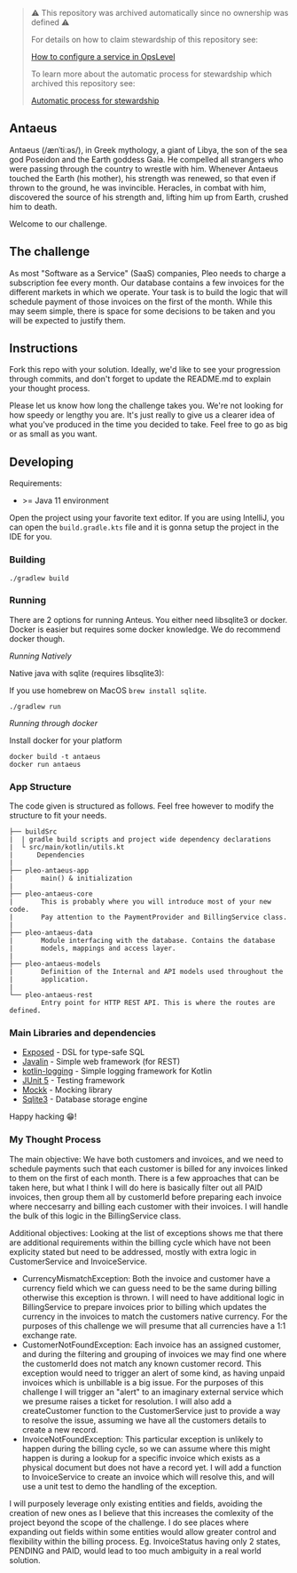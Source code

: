 > :warning: This repository was archived automatically since no ownership was defined :warning:
>
> For details on how to claim stewardship of this repository see:
>
> [How to configure a service in OpsLevel](https://www.notion.so/pleo/How-to-configure-a-service-in-OpsLevel-f6483fcb4fdd4dcc9fc32b7dfe14c262)
>
> To learn more about the automatic process for stewardship which archived this repository see:
>
> [Automatic process for stewardship](https://www.notion.so/pleo/Automatic-process-for-stewardship-43d9def9bc9a4010aba27144ef31e0f2)

## Antaeus

Antaeus (/ænˈtiːəs/), in Greek mythology, a giant of Libya, the son of the sea god Poseidon and the Earth goddess Gaia. He compelled all strangers who were passing through the country to wrestle with him. Whenever Antaeus touched the Earth (his mother), his strength was renewed, so that even if thrown to the ground, he was invincible. Heracles, in combat with him, discovered the source of his strength and, lifting him up from Earth, crushed him to death.

Welcome to our challenge.

## The challenge

As most "Software as a Service" (SaaS) companies, Pleo needs to charge a subscription fee every month. Our database contains a few invoices for the different markets in which we operate. Your task is to build the logic that will schedule payment of those invoices on the first of the month. While this may seem simple, there is space for some decisions to be taken and you will be expected to justify them.

## Instructions

Fork this repo with your solution. Ideally, we'd like to see your progression through commits, and don't forget to update the README.md to explain your thought process.

Please let us know how long the challenge takes you. We're not looking for how speedy or lengthy you are. It's just really to give us a clearer idea of what you've produced in the time you decided to take. Feel free to go as big or as small as you want.

## Developing

Requirements:
- \>= Java 11 environment

Open the project using your favorite text editor. If you are using IntelliJ, you can open the `build.gradle.kts` file and it is gonna setup the project in the IDE for you.

### Building

```
./gradlew build
```

### Running

There are 2 options for running Anteus. You either need libsqlite3 or docker. Docker is easier but requires some docker knowledge. We do recommend docker though.

*Running Natively*

Native java with sqlite (requires libsqlite3):

If you use homebrew on MacOS `brew install sqlite`.

```
./gradlew run
```

*Running through docker*

Install docker for your platform

```
docker build -t antaeus
docker run antaeus
```

### App Structure
The code given is structured as follows. Feel free however to modify the structure to fit your needs.
```
├── buildSrc
|  | gradle build scripts and project wide dependency declarations
|  └ src/main/kotlin/utils.kt 
|      Dependencies
|
├── pleo-antaeus-app
|       main() & initialization
|
├── pleo-antaeus-core
|       This is probably where you will introduce most of your new code.
|       Pay attention to the PaymentProvider and BillingService class.
|
├── pleo-antaeus-data
|       Module interfacing with the database. Contains the database 
|       models, mappings and access layer.
|
├── pleo-antaeus-models
|       Definition of the Internal and API models used throughout the
|       application.
|
└── pleo-antaeus-rest
        Entry point for HTTP REST API. This is where the routes are defined.
```

### Main Libraries and dependencies
* [Exposed](https://github.com/JetBrains/Exposed) - DSL for type-safe SQL
* [Javalin](https://javalin.io/) - Simple web framework (for REST)
* [kotlin-logging](https://github.com/MicroUtils/kotlin-logging) - Simple logging framework for Kotlin
* [JUnit 5](https://junit.org/junit5/) - Testing framework
* [Mockk](https://mockk.io/) - Mocking library
* [Sqlite3](https://sqlite.org/index.html) - Database storage engine

Happy hacking 😁!

### My Thought Process

The main objective: We have both customers and invoices, and we need to schedule payments such that each customer is billed for any 
invoices linked to them on the first of each month. There is a few approaches that can be taken here, but what I think I will do here
is basically filter out all PAID invoices, then group them all by customerId before preparing each invoice where neccesarry and billing
each customer with their invoices. I will handle the bulk of this logic in the BillingService class.

Additional objectives: Looking at the list of exceptions shows me that there are additional requirements  within the billing cycle
which have not been explicity stated but need to be addressed, mostly with extra logic in CustomerService and InvoiceService.
- CurrencyMismatchException: Both the invoice and customer have a currency field which we can guess need to be the same during billing
  otherwise this exception is thrown. I will need to have additional logic in BillingService to prepare invoices prior to billing which 
  updates the currency in the invoices to match the customers native currency. For the purposes of this challenge we will presume that
  all currencies have a 1:1 exchange rate.
- CustomerNotFoundException: Each invoice has an assigned customer, and during the filtering and grouping of invoices we may find one 
  where the customerId does not match any known customer record. This exception would need to trigger an alert of some kind, as having
  unpaid invoices which is unbillable is a big issue. For the purposes of this challenge I will trigger an "alert" to an imaginary 
  external service which we presume raises a ticket for resolution. I will also add a createCustomer function to the CustomerService
  just to provide a way to resolve the issue, assuming we have all the customers details to create a new record.
- InvoiceNotFoundException: This particular exception is unlikely to happen during the billing cycle, so we can assume where this might
  happen is during a lookup for a specific invoice which exists as a physical document but does not have a record yet. I will add a function
  to InvoiceService to create an invoice which will resolve this, and will use a unit test to demo the handling of the exception.

I will purposely leverage only existing entities and fields, avoiding the creation of new ones as I believe that this increases the 
comlexity of the project beyond the scope of the challenge. I do see places where expanding out fields within some entities would allow
greater control and flexibility within the billing process. Eg. InvoiceStatus having only 2 states, PENDING and PAID, would lead to too
much ambiguity in a real world solution.